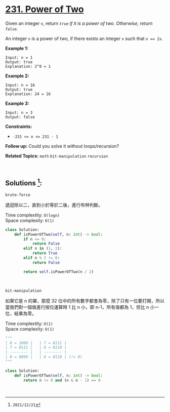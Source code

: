 # [231. Power of Two](https://leetcode.com/problems/power-of-two)
Given an integer `n`, return _`true` if it is a power of two. Otherwise, return `false`_.

An integer `n` is a power of two, if there exists an integer `x` such that `n == 2x`.

 

**Example 1:**

    Input: n = 1
    Output: true
    Explanation: 2^0 = 1

**Example 2:**

    Input: n = 16
    Output: true
    Explanation: 24 = 16


**Example 3:**

    Input: n = 3
    Output: false




**Constraints:**

  * `-231 <= n <= 231 - 1`



 

**Follow up:** Could you solve it without loops/recursion?


**Related Topics:** `math` `bit-manipulation` `recursion`

<br>

## Solutions [^1]:

`brute-force`

遞迴除以二，直到小於等於二後，進行布林判斷。

Time complextity: `O(logn)` <br>
Space complexity: `O(1)`

```python
class Solution:
    def isPowerOfTwo(self, n: int) -> bool:
        if n <= 0:
            return False
        elif n in (1, 2):
            return True
        elif n % 2 != 0:
            return False

        return self.isPowerOfTwo(n / 2)
```

<br>

`bit-manipulation`

如果它是 n 的冪，那麼 32 位中的所有數字都會為零，除了只有一位要打開，所以當我們對一個值進行按位運算時 1 比 n 小，即 n-1，所有值都為 1，但比 n 小一位，結果為零。

Time complextity: `O(1)` <br>
Space complexity: `O(1)`

```python
"""
| 8 = 1000 |   | 7 = 0111 |
| 7 = 0111 |   | 6 = 0110 |
| -------- |   | -------- |
| 0 = 0000 |   | 6 = 0110 | (!= 0)
"""

class Solution:
    def isPowerOfTwo(self, n: int) -> bool:
        return n != 0 and (n & n - 1) == 0
```

<br>

[^1]: `2021/12/21`

